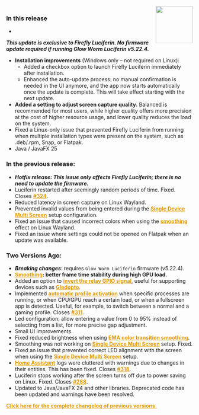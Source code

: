 <style>
.footer {
  display: none;
}
.px-3 {
  padding-right: 30px !important;
  padding-left: 10px !important;
}
.my-5 {
  margin-top: 10px !important;
  margin-bottom: 10px !important;
}
strong {
  font-weight: bold;
}
a {
  font-weight: bold;
  color: #E19A00FF;
}
</style>
<img align="right" width="100" height="100" src="https://raw.githubusercontent.com/sblantipodi/firefly_luciferin/master/data/img/luciferin_logo.png">

### In this release

-
***This update is exclusive to Firefly Luciferin. No firmware update required if running Glow Worm Luciferin v5.22.4.***
- **Installation improvements** (Windows only – not required on Linux):
    - Added a checkbox option to launch Firefly Luciferin immediately after installation.
    - Enhanced the auto-update process: no manual confirmation is needed in the UI anymore, and the app now starts
      automatically once the update is complete. This will take effect starting with the next update.
- **Added a setting to adjust screen capture quality.** Balanced is recommended for most users, while higher quality
  offers more precision at the cost of higher resource usage, and lower quality reduces the load on the system.
- Fixed a Linux-only issue that prevented Firefly Luciferin from running when multiple installation types were present
  on the system, such as .deb/.rpm, Snap, or Flatpak.
- Java / JavaFX 25

### In the previous release:

- ***Hotfix release: This issue only affects Firefly Luciferin; there is no need to update the firmware.***
- Luciferin restarted after seemingly random periods of time. Fixed. Closes [#324](https://github.com/sblantipodi/firefly_luciferin/issues/324).
- Reduced latency in screen capture on Linux Wayland.
- Prevented invalid values from being entered during
  the [Single Device Multi Screen](https://github.com/sblantipodi/firefly_luciferin/wiki/Multi-monitor-support) setup
  configuration.
- Fixed an issue that caused incorrect colors when using
  the [smoothing](https://github.com/sblantipodi/firefly_luciferin/wiki/Smoothing-color-transitions) effect on Linux
  Wayland.
- Fixed an issue where settings could not be opened on Flatpak when an update was available.

### Two Versions Ago:

- ***Breaking changes***: requires `Glow Worm Luciferin` firmware (v5.22.4).
- **[Smoothing](https://github.com/sblantipodi/firefly_luciferin/wiki/Smoothing-color-transitions): better frame time stability during high GPU load.**
- Added an option
  to [invert the relay GPIO signal](https://github.com/sblantipodi/firefly_luciferin/wiki/Power-saving-features#add-a-relay-to-cut-power-to-the-led-strip),
  useful for supporting devices such
  as [Gledopto](https://github.com/sblantipodi/firefly_luciferin/wiki/Compatible-Hardware#pre-build-boards-support).
- Implemented [automatic profile activation](https://github.com/sblantipodi/firefly_luciferin/wiki/Profiles) when
  specific processes are running, or when CPU/GPU reach a certain load, or when a fullscreen app is detected. Useful,
  for example, to switch between a normal and a gaming profile.
  Closes [#311](https://github.com/sblantipodi/firefly_luciferin/issues/311).
- Led configuration: allow entering a value from 0 to 95% instead of selecting from a list, for more precise gap
  adjustment.
- Small UI improvements.
- Fixed reduced brightness when
  using [EMA color transition smoothing](https://github.com/sblantipodi/firefly_luciferin/wiki/Smoothing-color-transitions).
- Smoothing was not working
  on [Single Device Multi Screen](https://github.com/sblantipodi/firefly_luciferin/wiki/Multi-monitor-support) setup.
  Fixed.
- Fixed an issue that prevented correct LED alignment with the screen when using
  the [Single Device Multi Screen](https://github.com/sblantipodi/firefly_luciferin/wiki/Multi-monitor-support) setup.
- [Home Assistant](https://github.com/sblantipodi/firefly_luciferin/wiki/Home-Automation-configs) logs were cluttered
  with warnings due to changes in their entities. This has been fixed.
  Closes [#318](https://github.com/sblantipodi/firefly_luciferin/issues/318).
- Luciferin stops working after the screen turns off due to power saving on Linux. Fixed.
  Closes [#288](https://github.com/sblantipodi/firefly_luciferin/issues/288).
- Updated to Java/JavaFX 24 and other libraries. Deprecated code has been updated and warnings have been resolved.


[Click here for the complete changelog of previous versions.](https://github.com/sblantipodi/firefly_luciferin/releases)
